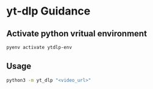 # yt-dlp Guidance

## Activate python vritual environment
```bash
pyenv activate ytdlp-env
```

## Usage
```bash
python3 -m yt_dlp "<video_url>"
```